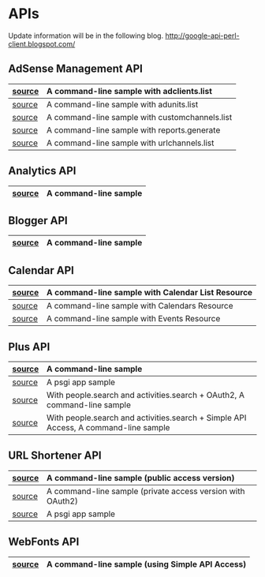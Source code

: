 

# APIs #

Update information will be in the following blog.
http://google-api-perl-client.blogspot.com/

## AdSense Management API ##
|[source](https://github.com/comewalk/google-api-perl-client/blob/master/eg/adsense/adclients_list.pl) | A command-line sample with adclients.list |
|:-----------------------------------------------------------------------------------------------------|:------------------------------------------|
|[source](https://github.com/comewalk/google-api-perl-client/blob/master/eg/adsense/adunits_list.pl)   | A command-line sample with  adunits.list  |
|[source](https://github.com/comewalk/google-api-perl-client/blob/master/eg/adsense/customchannels_list.pl) | A command-line sample with customchannels.list |
|[source](https://github.com/comewalk/google-api-perl-client/blob/master/eg/adsense/reports_generate.pl) | A command-line sample with reports.generate |
|[source](https://github.com/comewalk/google-api-perl-client/blob/master/eg/adsense/urlchannels_list.pl) | A command-line sample with urlchannels.list |


## Analytics API ##
|[source](https://github.com/comewalk/google-api-perl-client/blob/master/eg/analytics/cli_public_access.pl) | A command-line sample |
|:----------------------------------------------------------------------------------------------------------|:----------------------|


## Blogger API ##
|[source](https://github.com/comewalk/google-api-perl-client/blob/master/eg/blogger/cli_public_access.pl) | A command-line sample |
|:--------------------------------------------------------------------------------------------------------|:----------------------|


## Calendar API ##
|[source](https://github.com/comewalk/google-api-perl-client/blob/master/eg/calendar/calendarlist.pl) | A command-line sample with Calendar List Resource |
|:----------------------------------------------------------------------------------------------------|:--------------------------------------------------|
|[source](https://github.com/comewalk/google-api-perl-client/blob/master/eg/calendar/calendars.pl)    | A command-line sample with Calendars Resource     |
|[source](https://github.com/comewalk/google-api-perl-client/blob/master/eg/calendar/events.pl)       | A command-line sample with Events Resource        |


## Plus API ##

|[source](https://github.com/comewalk/google-api-perl-client/blob/master/eg/plus/plus.pl) | A command-line sample |
|:----------------------------------------------------------------------------------------|:----------------------|
|[source](https://github.com/comewalk/google-api-perl-client/blob/master/eg/plus/sample.psgi) | A psgi app sample     |
|[source](https://github.com/comewalk/google-api-perl-client/blob/master/eg/plus/search.pl) | With people.search and activities.search + OAuth2, A command-line sample |
|[source](https://github.com/comewalk/google-api-perl-client/blob/master/eg/plus/search_simple.pl) | With people.search and activities.search + Simple API Access, A command-line sample |

## URL Shortener API ##

|[source](https://github.com/comewalk/google-api-perl-client/blob/master/eg/urlshortener/cli_public_access.pl) | A command-line sample (public access version) |
|:-------------------------------------------------------------------------------------------------------------|:----------------------------------------------|
|[source](https://github.com/comewalk/google-api-perl-client/blob/master/eg/urlshortener/cli_private_access.pl)| A command-line sample (private access version with OAuth2) |
|[source](https://github.com/comewalk/google-api-perl-client/blob/master/eg/urlshortener/sample.psgi)          | A psgi app sample                             |


## WebFonts API ##
|[source](https://github.com/comewalk/google-api-perl-client/blob/master/eg/webfonts/cli_public_access.pl) | A command-line sample (using Simple API Access) |
|:---------------------------------------------------------------------------------------------------------|:------------------------------------------------|